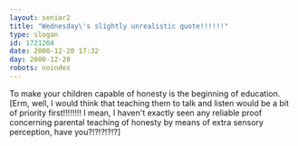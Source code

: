 ```yaml
---
layout: senior2
title: "Wednesday\'s slightly unrealistic quote!!!!!!"
type: slogan
id: 1721204
date: 2000-12-20 17:32
day: 2000-12-20
robots: noindex
---
```

To make your children capable of honesty is the beginning of education. [Erm, well, I would think that teaching them to talk and listen would be a bit of priority first!!!!!!!! I mean, I haven't exactly seen any reliable proof concerning parental teaching of honesty by means of extra sensory perception, have you?!?!?!?!?]
